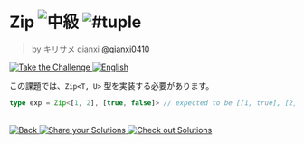 <!--info-header-start-->
<h1>
 Zip
 <img src="https://img.shields.io/badge/-%E4%B8%AD%E7%B4%9A-d9901a" alt="中級"/> 
 <img alt="#tuple" src="https://img.shields.io/badge/-%23tuple-999"/>
</h1>
<blockquote>
 <p>
  by キリサメ qianxi
  <a href="https://github.com/qianxi0410" target="_blank">
   @qianxi0410
  </a>
 </p>
</blockquote>
<p>
 <a href="https://tsch.js.org/4471/play" target="_blank">
  <img alt="Take the Challenge" src="https://camo.githubusercontent.com/3489f2cdaca9ab8c123a6c67c4a5f56a826306e181f151db615f8f17acffa1fe/68747470733a2f2f696d672e736869656c64732e696f2f62616467652f2d2545362538432539312545362538382541362545332538312539392545332538322538422d3331373863363f6c6f676f3d74797065736372697074266c6f676f436f6c6f723d7768697465"/>
  <a href="./README.md" target="_blank">
   <img alt="English" src="https://img.shields.io/badge/-English-gray"/>
  </a>
 </a>
</p>
<!--info-header-end-->

この課題では、```Zip<T, U>``` 型を実装する必要があります。


```ts
type exp = Zip<[1, 2], [true, false]> // expected to be [[1, true], [2, false]]
```
 <!--info-footer-start-->
 <br/>
 <a href="../../README.md" target="_blank">
  <img alt="Back" src="https://camo.githubusercontent.com/7ad807989782f0cd8078a91e25d2fb3e014e3759fe0a07944c62c81e6f38eca4/68747470733a2f2f696d672e736869656c64732e696f2f62616467652f2d2545362538382542422545332538322538422d67726579"/>
 </a>
 <a href="https://tsch.js.org/4471/answer" target="_blank">
  <img alt="Share your Solutions" src="https://camo.githubusercontent.com/9233fc6711bc2d58ea6f99cd798138a2049c046db56917458af9db991f54f276/68747470733a2f2f696d672e736869656c64732e696f2f62616467652f2d2545382541372541332545372541442539342545332538322539322545352538352542312545362539432538392d7465616c"/>
 </a>
 <a href="https://tsch.js.org/4471/solutions" target="_blank">
  <img alt="Check out Solutions" src="https://camo.githubusercontent.com/47aafb4a25eaef38ad29ba023a9d1a7be663aab5af3f44547331d9292c05cec4/68747470733a2f2f696d672e736869656c64732e696f2f62616467652f2d2545382541372541332545372541442539342545332538322539322545372541322542412545382541412538442d6465356137373f6c6f676f3d617765736f6d652d6c69737473266c6f676f436f6c6f723d7768697465"/>
 </a>
 <!--info-footer-end-->
</t,>
